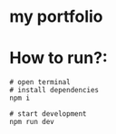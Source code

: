 # my portfolio

# How to run?:

```shell
# open terminal
# install dependencies
npm i

# start development
npm run dev

```
